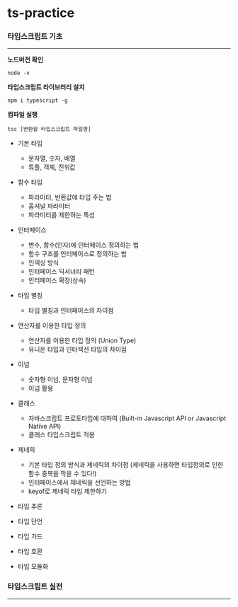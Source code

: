 # ts-practice

### 타입스크립트 기초

---

**노드버전 확인**
```
node -v
```

**타입스크립트 라이브러리 설치**
```
npm i typescript -g
```

**컴파일 실행**
```
tsc [변환할 타입스크립트 파일명]
```


- 기본 타입
  - 문자열, 숫자, 배열
  - 튜플, 객체, 진위값 

- 함수 타입
  - 파라미터, 반환값에 타입 주는 법
  - 옵셔널 파라미터
  - 파라미터를 제한하는 특성

- 인터페이스
  - 변수, 함수(인자)에 인터페이스 정의하는 법
  - 함수 구조를 인터페이스로 정의하는 법
  - 인덱싱 방식
  - 인터페이스 딕셔너리 패턴
  - 인터페이스 확장(상속)

- 타입 별칭
  - 타입 별칭과 인터페이스의 차이점

- 연산자를 이용한 타입 정의
  - 연산자를 이용한 타입 정의 (Union Type)
  - 유니온 타입과 인터섹션 타입의 차이점

- 이넘
  - 숫자형 이넘, 문자형 이넘
  - 이넘 활용

- 클래스 
  - 자바스크립트 프로토타입에 대하여 (Built-in Javascript API or Javascript Native API)
  - 클래스 타입스크립트 적용

- 제네릭
  - 기본 타입 정의 방식과 제네릭의 차이점 (제네릭을 사용하면 타입정의로 인한 함수 중복을 막을 수 있다!)
  - 인터페이스에서 제네릭을 선언하는 방법
  - keyof로 제네릭 타입 제한하기

- 타입 추론

- 타입 단언

- 타입 가드

- 타입 호환

- 타입 모듈화



### 타입스크립트 실전
---
